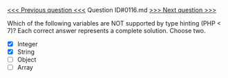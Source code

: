 [<<< Previous question <<<](0115.md)  Question ID#0116.md  [>>> Next question >>>](0117.md) 

Which of the following variables are NOT supported by type hinting (PHP < 7)? Each correct answer represents a complete solution. Choose two.

- [x] Integer
- [x] String
- [ ] Object
- [ ] Array

